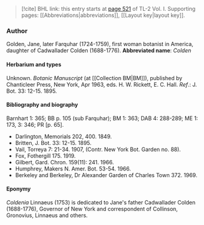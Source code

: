 > [!cite] BHL link: this entry starts at [page 521](https://www.biodiversitylibrary.org/page/33120652) of TL-2 Vol. I.
> Supporting pages: [[Abbreviations|abbreviations]], [[Layout key|layout key]].

### Author

Golden, Jane, later Farquhar (1724-1759), first woman botanist in America, daughter of Cadwallader Colden (1688-1776). 
**Abbreviated name**: *Colden*

#### Herbarium and types

Unknown. *Botanic Manuscript* (at [[Collection BM|BM]]), published by Chanticleer Press, New York, Apr 1963, eds. H. W. Rickett, E. C. Hall.
*Ref*.: J. Bot. 33: 12-15. 1895.

#### Bibliography and biography

Barnhart 1: 365; BB p. 105 (sub Farquhar); BM 1: 363; DAB 4: 288-289; ME 1: 173, 3: 346; PR \[p. 65\].
- Darlington, Memorials 202, 400. 1849.
- Britten, J. Bot. 33: 12-15. 1895.
- Vail, Torreya 7: 21-34. 1907, (Contr. New York Bot. Garden no. 88).
- Fox, Fothergill 175. 1919.
- Gilbert, Gard. Chron. 159(11): 241. 1966.
- Humphrey, Makers N. Amer. Bot. 53-54. 1966.
- Berkeley and Berkeley, Dr Alexander Garden of Charles Town 372. 1969.

#### Eponymy

*Coldenia* Linnaeus (1753) is dedicated to Jane's father Cadwallader Colden (1688-1776), Governor of New York and correspondent of Collinson, Gronovius, Linnaeus and others.

